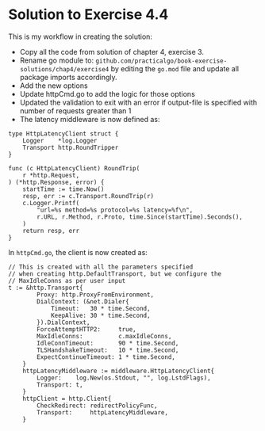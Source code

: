 # Solution to Exercise 4.4

This is my workflow in creating the solution:

- Copy all the code from solution of chapter 4, exercise 3.
- Rename go module to: `github.com/practicalgo/book-exercise-solutions/chap4/exercise4` 
  by editing the `go.mod` file and update all package imports accordingly.
- Add the new options
- Update httpCmd.go to add the logic for those options
- Updated the validation to exit with an error if output-file is specified with number of requests greater than 1
- The latency middleware is now defined as:

```
type HttpLatencyClient struct {
	Logger    *log.Logger
	Transport http.RoundTripper
}

func (c HttpLatencyClient) RoundTrip(
	r *http.Request,
) (*http.Response, error) {
	startTime := time.Now()
	resp, err := c.Transport.RoundTrip(r)
	c.Logger.Printf(
		"url=%s method=%s protocol=%s latency=%f\n",
		r.URL, r.Method, r.Proto, time.Since(startTime).Seconds(),
	)
	return resp, err
}

```

In `httpCmd.go`, the client is now created as:

```
// This is created with all the parameters specified
// when creating http.DefaultTransport, but we configure the 
// MaxIdleConns as per user input
t := &http.Transport{
		Proxy: http.ProxyFromEnvironment,
		DialContext: (&net.Dialer{
			Timeout:   30 * time.Second,
			KeepAlive: 30 * time.Second,
		}).DialContext,
		ForceAttemptHTTP2:     true,
		MaxIdleConns:          c.maxIdleConns,
		IdleConnTimeout:       90 * time.Second,
		TLSHandshakeTimeout:   10 * time.Second,
		ExpectContinueTimeout: 1 * time.Second,
	}
	httpLatencyMiddleware := middleware.HttpLatencyClient{
		Logger:    log.New(os.Stdout, "", log.LstdFlags),
		Transport: t,
	}
	httpClient = http.Client{
		CheckRedirect: redirectPolicyFunc,
		Transport:     httpLatencyMiddleware,
	}
```